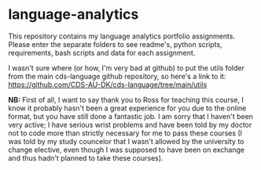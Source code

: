 # language-analytics

This repository contains my language analytics portfolio assignments. Please enter the separate folders to see readme's, python scripts, requirements, bash scripts and data for each assignment.

I wasn't sure where (or how, I'm very bad at github) to put the utils folder from the main cds-language github repository, so here's a link to it: https://github.com/CDS-AU-DK/cds-language/tree/main/utils

**NB:**
First of all, I want to say thank you to Ross for teaching this course, I know it probably hasn't been a great experience for you due to the online format, but you have still done a fantastic job. I am sorry that I haven't been very active; I have serious wrist problems and have been told by my doctor not to code more than strictly necessary for me to pass these courses (I was told by my study councelor that I wasn't allowed by the university to change elective, even though I was supposed to have been on exchange and thus hadn't planned to take these courses). 
